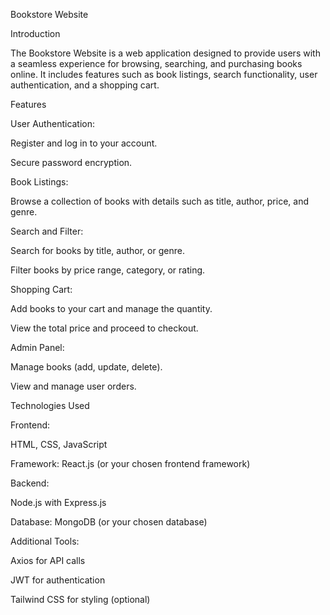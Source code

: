 Bookstore Website

Introduction

The Bookstore Website is a web application designed to provide users with a seamless experience for browsing, searching, and purchasing books online. It includes features such as book listings, search functionality, user authentication, and a shopping cart.

Features

User Authentication:

Register and log in to your account.

Secure password encryption.

Book Listings:

Browse a collection of books with details such as title, author, price, and genre.

Search and Filter:

Search for books by title, author, or genre.

Filter books by price range, category, or rating.

Shopping Cart:

Add books to your cart and manage the quantity.

View the total price and proceed to checkout.

Admin Panel:

Manage books (add, update, delete).

View and manage user orders.

Technologies Used

Frontend:

HTML, CSS, JavaScript

Framework: React.js (or your chosen frontend framework)

Backend:

Node.js with Express.js

Database: MongoDB (or your chosen database)

Additional Tools:

Axios for API calls

JWT for authentication

Tailwind CSS for styling (optional)
